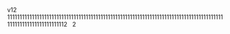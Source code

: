 v12
1111111111111111111111111111111111111111111111111111111111111111111111111111111111111111111111111111111111111112&nbsp;&nbsp;&nbsp;2
